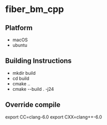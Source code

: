 # fiber_bm_cpp

## Platform
- macOS
- ubuntu

## Building Instructions
- mkdir build
- cd build
- cmake ..
- cmake --build . -j24

## Override compile
export CC=clang-6.0
export CXX=clang++-6.0
